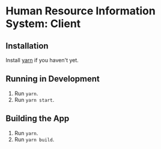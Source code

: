 # Human Resource Information System: Client

## Installation

Install [yarn](https://yarnpkg.com/) if you haven't yet.

## Running in Development

1. Run `yarn`.
2. Run `yarn start`.

## Building the App

1. Run `yarn`.
2. Run `yarn build`.
